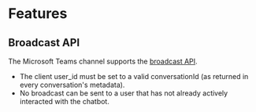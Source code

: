 # Features

## Broadcast API

The Microsoft Teams channel supports the [broadcast API](../../api/broadcasts-api.md).

* The client user\_id must be set to a valid conversationId \(as returned in every conversation's metadata\).
* No broadcast can be sent to a user that has not already actively interacted with the chatbot.

